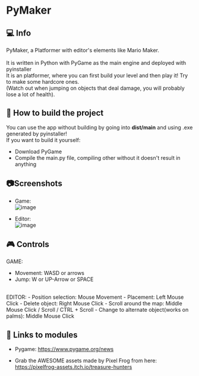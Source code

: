 # PyMaker
## :computer: Info
PyMaker, a Platformer with editor's elements like Mario Maker.<br><br>
It is written in Python with PyGame as the main engine and deployed with pyinstaller<br>
It is an platformer, where you can first build your level and then play it! Try to make some hardcore ones.<br>
(Watch out when jumping on objects that deal damage, you will probably lose a lot of health).


## :hammer: How to build the project
You can use the app without building by going into <b>dist/main</b> and using .exe generated by pyinstaller!<br>
If you want to build it yourself:
- Download PyGame
- Compile the main.py file, compiling other without it doesn't result in anything

## :camera:Screenshots
- Game:<br>![image](https://github.com/BudzioT/PyMaker/assets/145849460/0160de72-e618-402e-96fc-30ab237c0b53)


- Editor:<br>![image](https://github.com/BudzioT/PyMaker/assets/145849460/cf7df29e-1359-487f-aaba-4eb024feb31e)



## :video_game: Controls
GAME:
- Movement: WASD or arrows
- Jump: W or UP-Arrow or SPACE 
<br>
EDITOR:
- Position selection: Mouse Movement
- Placement: Left Mouse Click
- Delete object: Right Mouse Click
- Scroll around the map: Middle Mouse Click / Scroll / CTRL + Scroll
- Change to alternate object(works on palms): Middle Mouse Click

## :page_facing_up: Links to modules
- Pygame: https://www.pygame.org/news

- Grab the AWESOME assets made by Pixel Frog from here: https://pixelfrog-assets.itch.io/treasure-hunters
